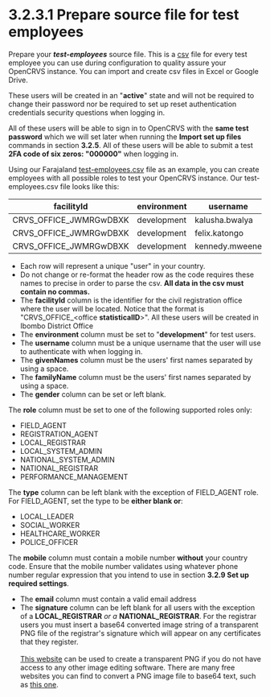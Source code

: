 # 3.2.3.1 Prepare source file for test employees

Prepare your _**test-employees**_ source file.  This is a [csv](https://en.wikipedia.org/wiki/Comma-separated\_values) file for every test employee you can use during configuration to quality assure your OpenCRVS instance.  You can import and create csv files in Excel or Google Drive. &#x20;

These users will be created in an "**active**" state and will not be required to change their password nor be required to set up reset authentication credentials security questions when logging in.

All of these users will be able to sign in to OpenCRVS with the **same test password** which we will set later when running the **Import set up files** commands in section **3.2.5**.   All of these users will be able to submit a test **2FA code of six zeros: "000000"** when logging in.

Using our Farajaland [test-employees.csv](https://github.com/opencrvs/opencrvs-farajaland/blob/master/src/features/employees/source/test-employees.csv) file as an example, you can create employees with all possible roles to test your OpenCRVS instance.  Our test-employees.csv file looks like this:

| facilityId               | environment | username       | givenNames | familyName | gender | role                | type           | mobile     | email         | signature                            |
| ------------------------ | ----------- | -------------- | ---------- | ---------- | ------ | ------------------- | -------------- | ---------- | ------------- | ------------------------------------ |
| CRVS\_OFFICE\_JWMRGwDBXK | development | kalusha.bwalya | Kalusha    | Bwalya     | male   | FIELD\_AGENT        | SOCIAL\_WORKER | 0911111111 | test@test.org |                                      |
| CRVS\_OFFICE\_JWMRGwDBXK | development | felix.katongo  | Felix      | Katongo    | male   | REGISTRATION\_AGENT |                | 0922222222 | test@test.org |                                      |
| CRVS\_OFFICE\_JWMRGwDBXK | development | kennedy.mweene | Kennedy    | Mweene     | male   | LOCAL\_REGISTRAR    |                | 0933333333 | test@test.org | data:image/png;base64,iVBORw0KGgo... |

* Each row will represent a unique "user" in your country.
* Do not change or re-format the header row as the code requires these names to precise in order to parse the csv.  **All data in the csv must contain no commas.**
* The **facilityId** column is the identifier for the civil registration office where the user will be located.  Notice that the format is "CRVS\_OFFICE\_\<office **statisticalID**>".  All these users will be created in Ibombo District Office
* The **environment** column must be set to "**development**" for test users. &#x20;
* The **username** column must be a unique username that the user will use to authenticate with when logging in.
* The **givenNames** column must be the users' first names separated by using a space. &#x20;
* The **familyName** column must be the users' first names separated by using a space.&#x20;
* The **gender** column can be set or left blank.&#x20;

The **role** column must be set to one of the following supported roles only:&#x20;

* FIELD\_AGENT
* REGISTRATION\_AGENT
* LOCAL\_REGISTRAR
* LOCAL\_SYSTEM\_ADMIN
* NATIONAL\_SYSTEM\_ADMIN
* NATIONAL\_REGISTRAR
* PERFORMANCE\_MANAGEMENT

The **type** column can be left blank with the exception of FIELD\_AGENT role.  For FIELD\_AGENT, set the type to be **either blank or**:

* LOCAL\_LEADER
* SOCIAL\_WORKER
* HEALTHCARE\_WORKER
* POLICE\_OFFICER

The **mobile** column must contain a mobile number **without** your country code.  Ensure that the mobile number validates using whatever phone number regular expression that you intend to use in section **3.2.9 Set up required settings**.

* The **email** column must contain a valid email address
* The **signature** column can be left blank for all users with the exception of a **LOCAL\_REGISTRAR** _or a_ **NATIONAL\_REGISTRAR**.  For the registrar users you must insert a base64 converted image string of a transparent PNG file of the registrar's signature which will appear on any certificates that they register.  \
  \
  [This website](http://www.onlinesignaturecreator.com/) can be used to create a transparent PNG if you do not have access to any other image editing software.  There are many free websites you can find to convert a PNG image file to base64 text, such as [this one](https://www.base64-image.de/).

